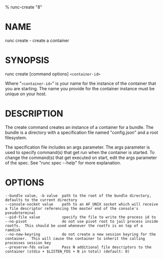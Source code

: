 % runc-create "8"

# NAME
   runc create - create a container

# SYNOPSIS
   runc create [command options] `<container-id>`

Where "`<container-id>`" is your name for the instance of the container that you
are starting. The name you provide for the container instance must be unique on
your host.

# DESCRIPTION
   The create command creates an instance of a container for a bundle. The bundle
is a directory with a specification file named "config.json" and a root
filesystem.

The specification file includes an args parameter. The args parameter is used
to specify command(s) that get run when the container is started. To change the
command(s) that get executed on start, edit the args parameter of the spec. See
"runc spec --help" for more explanation.

# OPTIONS
    --bundle value, -b value  path to the root of the bundle directory, defaults to the current directory
    --console-socket value    path to an AF_UNIX socket which will receive a file descriptor referencing the master end of the console's pseudoterminal
    --pid-file value          specify the file to write the process id to
    --no-pivot                do not use pivot root to jail process inside rootfs.  This should be used whenever the rootfs is on top of a ramdisk
    --no-new-keyring          do not create a new session keyring for the container.  This will cause the container to inherit the calling processes session key
    --preserve-fds value      Pass N additional file descriptors to the container (stdio + $LISTEN_FDS + N in total) (default: 0)

